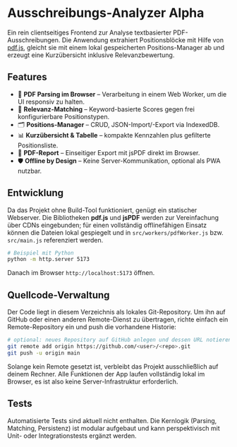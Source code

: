 # Ausschreibungs-Analyzer Alpha

Ein rein clientseitiges Frontend zur Analyse textbasierter PDF-Ausschreibungen. Die Anwendung extrahiert Positionsblöcke mit Hilfe von [pdf.js](https://mozilla.github.io/pdf.js/), gleicht sie mit einem lokal gespeicherten Positions-Manager ab und erzeugt eine Kurzübersicht inklusive Relevanzbewertung.

## Features

- 📄 **PDF Parsing im Browser** – Verarbeitung in einem Web Worker, um die UI responsiv zu halten.
- 🧠 **Relevanz-Matching** – Keyword-basierte Scores gegen frei konfigurierbare Positionstypen.
- 🗂️ **Positions-Manager** – CRUD, JSON-Import/-Export via IndexedDB.
- 📊 **Kurzübersicht & Tabelle** – kompakte Kennzahlen plus gefilterte Positionsliste.
- 🧾 **PDF-Report** – Einseitiger Export mit jsPDF direkt im Browser.
- 🛡️ **Offline by Design** – Keine Server-Kommunikation, optional als PWA nutzbar.

## Entwicklung

Da das Projekt ohne Build-Tool funktioniert, genügt ein statischer Webserver. Die Bibliotheken **pdf.js** und **jsPDF** werden zur Vereinfachung über CDNs eingebunden; für einen vollständig offlinefähigen Einsatz können die Dateien lokal gespiegelt und in `src/workers/pdfWorker.js` bzw. `src/main.js` referenziert werden.

```bash
# Beispiel mit Python
python -m http.server 5173
```

Danach im Browser `http://localhost:5173` öffnen.

## Quellcode-Verwaltung

Der Code liegt in diesem Verzeichnis als lokales Git-Repository. Um ihn auf GitHub oder einen anderen Remote-Dienst zu übertragen, richte einfach ein Remote-Repository ein und push die vorhandene Historie:

```bash
# optional: neues Repository auf GitHub anlegen und dessen URL notieren
git remote add origin https://github.com/<user>/<repo>.git
git push -u origin main
```

Solange kein Remote gesetzt ist, verbleibt das Projekt ausschließlich auf deinem Rechner. Alle Funktionen der App laufen vollständig lokal im Browser, es ist also keine Server-Infrastruktur erforderlich.

## Tests

Automatisierte Tests sind aktuell nicht enthalten. Die Kernlogik (Parsing, Matching, Persistenz) ist modular aufgebaut und kann perspektivisch mit Unit- oder Integrationstests ergänzt werden.
